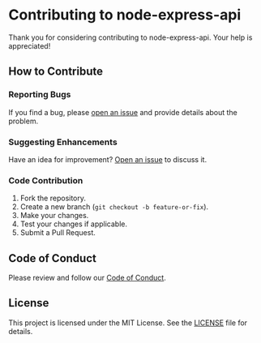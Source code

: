# Contributing to node-express-api


Thank you for considering contributing to node-express-api. Your help is appreciated!

## How to Contribute

### Reporting Bugs

If you find a bug, please [open an issue](link-to-issue-tracker) and provide details about the problem.

### Suggesting Enhancements

Have an idea for improvement? [Open an issue](link-to-issue-tracker) to discuss it.

### Code Contribution

1. Fork the repository.
2. Create a new branch (`git checkout -b feature-or-fix`).
3. Make your changes.
4. Test your changes if applicable.
5. Submit a Pull Request.

## Code of Conduct

Please review and follow our [Code of Conduct](CODE_OF_CONDUCT.md).

## License

This project is licensed under the MIT License. See the [LICENSE](LICENSE) file for details.
